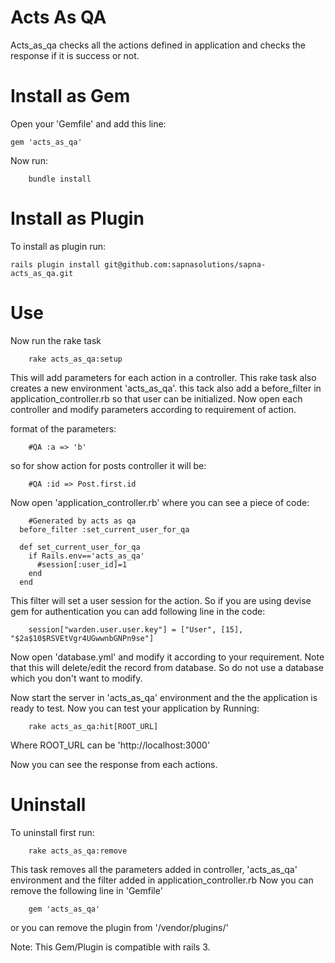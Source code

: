 Acts As QA
==========

Acts_as_qa checks all the actions defined in application and checks the response if it is success or not.


Install as Gem
==============

Open your 'Gemfile' and add this line:

    gem 'acts_as_qa'

Now run:
	
		bundle install


Install as Plugin
==============

To install as plugin run:
	
	rails plugin install git@github.com:sapnasolutions/sapna-acts_as_qa.git
		
Use
====

Now run the rake task

		rake acts_as_qa:setup
	
This will add parameters for each action in a controller. This rake task also creates a new environment 'acts_as_qa'. this tack also add a before_filter in application_controller.rb so that user can be initialized. Now open each controller and modify parameters according to requirement of action.

format of the parameters:

		#QA :a => 'b'
		
so for show action for posts controller it will be:

		#QA :id => Post.first.id
		
Now open 'application_controller.rb' where you can see a piece of code:

		#Generated by acts as qa
	  before_filter :set_current_user_for_qa

	  def set_current_user_for_qa
	    if Rails.env=='acts_as_qa'
	      #session[:user_id]=1
	    end
	  end
	
This filter will set a user session for the action. So if you are using devise gem for authentication you can add following line in the code:

		session["warden.user.user.key"] = ["User", [15], "$2a$10$RSVEtVgr4UGwwnbGNPn9se"]

Now open 'database.yml' and modify it according to your requirement. Note that this will delete/edit the record from database. So do not use a database which you don't want to modify.

Now start the server in 'acts_as_qa' environment and the the application is ready to test. Now you can test your application by Running:

		rake acts_as_qa:hit[ROOT_URL]
		
Where ROOT_URL can be 'http://localhost:3000'
		
Now you can see the response from each actions.

Uninstall
===========

To uninstall first run:

		rake acts_as_qa:remove
		
This task removes all the parameters added in controller, 'acts_as_qa' environment and the filter added in application_controller.rb
Now you can remove the following line in 'Gemfile'

		gem 'acts_as_qa'
		
or you can remove the plugin from '/vendor/plugins/'


Note: This Gem/Plugin is compatible with rails 3.
